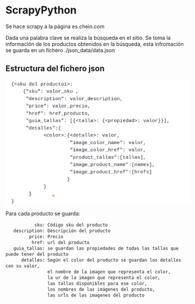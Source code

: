 # ScrapyPython
Se hace scrapy a la página es.chein.com

Dada una palabra clave se realiza la búsqueda en el sitio.
Se toma la información de los productos obtenidos en la búsqueda, esta infromación se guarda en un fichero ./json_data/data.json

## Estructura del fichero json
![This is an image](./json.png)

Para cada producto se guarda:
```
           sku: Código sku del producto
   description: Descripción del producto
         price: Precio
          href: url del producto
   guia_tallas: se guardan las propiedades de todas las tallas que puede tener del producto 
      detalles: Según el color del producto se guardan los detalles con su valor,
                el nombre de la imagen que representa el color,
                la ur de la imagen que representa el color,
                las tallas disponibles para ese color,
                los nombres de las imágenes del producto,
                las urls de las imagenes del producto
                      
```

